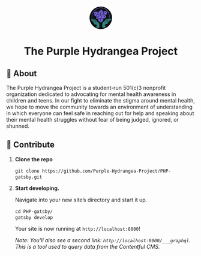 <p align="center">
  <a href="https://thepurplehydrangeaproject.org">
    <img alt="Gatsby" src="/static/circle_logo.png" width="60" />
  </a>
</p>
<h1 align="center">
  The Purple Hydrangea Project
</h1>

## 🌼 About

The Purple Hydrangea Project is a student-run 501(c)3 nonprofit organization dedicated to advocating for mental health awareness in children and teens. In our fight to eliminate the stigma around mental health, we hope to move the community towards an environment of understanding in which everyone can feel safe in reaching out for help and speaking about their mental health struggles without fear of being judged, ignored, or shunned. 

## 🚀 Contribute

1.  **Clone the repo**

    ```shell
    git clone https://github.com/Purple-Hydrangea-Project/PHP-gatsby.git
    ```

1.  **Start developing.**

    Navigate into your new site’s directory and start it up.

    ```shell
    cd PHP-gatsby/
    gatsby develop
    ```
    
    Your site is now running at `http://localhost:8000`!

    _Note: You'll also see a second link: _`http://localhost:8000/___graphql`_. This is a tool used to query data from the Contentful CMS._

